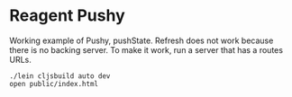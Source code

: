 Reagent Pushy 
=======================

Working example of Pushy, pushState.
Refresh does not work because there is no backing server. To make it work, run a server that has a routes URLs.

```
./lein cljsbuild auto dev
open public/index.html
```
